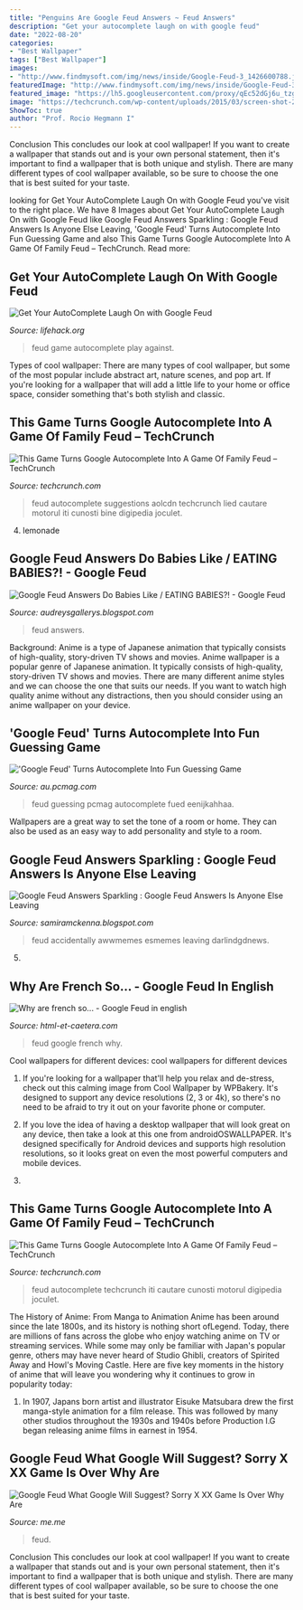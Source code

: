 ```yaml
---
title: "Penguins Are Google Feud Answers ~ Feud Answers"
description: "Get your autocomplete laugh on with google feud"
date: "2022-08-20"
categories:
- "Best Wallpaper"
tags: ["Best Wallpaper"]
images:
- "http://www.findmysoft.com/img/news/inside/Google-Feud-3_1426600788.jpg"
featuredImage: "http://www.findmysoft.com/img/news/inside/Google-Feud-3_1426600788.jpg"
featured_image: "https://lh5.googleusercontent.com/proxy/qEc52dGj6u_tzg-7g_CRxUk34-OnC6jl5bgvUMT_o8ANuimVuR-J_tod-EF3alKXZjJ21pTqeJhUv_D2yE8SJjuFXeP_9zrjtFrKZBcMhd-P-jspig2hszYCvTopdJZBvgzTLDGMDQIhd-YT63gjpFW0lA=w1200-h630-p-k-no-nu"
image: "https://techcrunch.com/wp-content/uploads/2015/03/screen-shot-2015-03-14-at-11-07-14-am.png?w=580"
ShowToc: true
author: "Prof. Rocio Hegmann I"
---
```



Conclusion
This concludes our look at cool wallpaper! If you want to create a wallpaper that stands out and is your own personal statement, then it's important to find a wallpaper that is both unique and stylish. There are many different types of cool wallpaper available, so be sure to choose the one that is best suited for your taste.

	

		
looking for Get Your AutoComplete Laugh On with Google Feud you've visit to the right place. We have 8 Images about Get Your AutoComplete Laugh On with Google Feud like Google Feud Answers Sparkling : Google Feud Answers Is Anyone Else Leaving, &#039;Google Feud&#039; Turns Autocomplete Into Fun Guessing Game and also This Game Turns Google Autocomplete Into A Game Of Family Feud – TechCrunch. Read more:
		
    
## Get Your AutoComplete Laugh On With Google Feud

<img loading=lazy src="https://cdn.lifehack.org/wp-content/uploads/2015/03/you-can-now-play-family-feud-against-google-s-autocomplete.jpg" onerror="this.onerror=null;this.src='https://tse4.mm.bing.net/th?id=OIP.246yYUmc9_857SdzuUGydwHaEK&amp;pid=15.1';" alt="Get Your AutoComplete Laugh On with Google Feud">

_Source: lifehack.org_

>feud game autocomplete play against. 

	

Types of cool wallpaper:
There are many types of cool wallpaper, but some of the most popular include abstract art, nature scenes, and pop art. If you're looking for a wallpaper that will add a little life to your home or office space, consider something that's both stylish and classic.

    
## This Game Turns Google Autocomplete Into A Game Of Family Feud – TechCrunch

<img loading=lazy src="https://techcrunch.com/wp-content/uploads/2015/03/screen-shot-2015-03-14-at-11-07-14-am.png?w=580" onerror="this.onerror=null;this.src='https://tse2.mm.bing.net/th?id=OIP.SXdv8dxvdeXUsRwlJk_qBAHaFG&amp;pid=15.1';" alt="This Game Turns Google Autocomplete Into A Game Of Family Feud – TechCrunch">

_Source: techcrunch.com_

>feud autocomplete suggestions aolcdn techcrunch lied cautare motorul iti cunosti bine digipedia joculet. 

	

4. lemonade 

    
## Google Feud Answers Do Babies Like / EATING BABIES?! - Google Feud

<img loading=lazy src="http://www.findmysoft.com/img/news/inside/Google-Feud-3_1426600788.jpg" onerror="this.onerror=null;this.src='https://tse4.mm.bing.net/th?id=OIP.FbTD1FKY1PMPQSuZVIRzTgHaG0&amp;pid=15.1';" alt="Google Feud Answers Do Babies Like / EATING BABIES?! - Google Feud">

_Source: audreysgallerys.blogspot.com_

>feud answers. 

	

Background: Anime is a type of Japanese animation that typically consists of high-quality, story-driven TV shows and movies.
Anime wallpaper is a popular genre of Japanese animation. It typically consists of high-quality, story-driven TV shows and movies. There are many different anime styles and we can choose the one that suits our needs. If you want to watch high quality anime without any distractions, then you should consider using an anime wallpaper on your device.

    
## &#039;Google Feud&#039; Turns Autocomplete Into Fun Guessing Game

<img loading=lazy src="https://sm.pcmag.com/t/pcmag_au/news/g/google-feu/google-feud-turns-autocomplete-into-fun-guessing-g_6j8r.1200.jpg" onerror="this.onerror=null;this.src='https://tse4.mm.bing.net/th?id=OIP.E3LCe2nQ2rfhSPM7M23y3gHaHa&amp;pid=15.1';" alt="&#039;Google Feud&#039; Turns Autocomplete Into Fun Guessing Game">

_Source: au.pcmag.com_

>feud guessing pcmag autocomplete fued eenijkahhaa. 

	

Wallpapers are a great way to set the tone of a room or home. They can also be used as an easy way to add personality and style to a room.

    
## Google Feud Answers Sparkling : Google Feud Answers Is Anyone Else Leaving

<img loading=lazy src="https://lh5.googleusercontent.com/proxy/qEc52dGj6u_tzg-7g_CRxUk34-OnC6jl5bgvUMT_o8ANuimVuR-J_tod-EF3alKXZjJ21pTqeJhUv_D2yE8SJjuFXeP_9zrjtFrKZBcMhd-P-jspig2hszYCvTopdJZBvgzTLDGMDQIhd-YT63gjpFW0lA=w1200-h630-p-k-no-nu" onerror="this.onerror=null;this.src='https://tse3.mm.bing.net/th?id=OIP.fmgZaXPCwZaDaZQKCOo7zgHaFn&amp;pid=15.1';" alt="Google Feud Answers Sparkling : Google Feud Answers Is Anyone Else Leaving">

_Source: samiramckenna.blogspot.com_

>feud accidentally awwmemes esmemes leaving darlindgdnews. 

	

5.

    
## Why Are French So... - Google Feud In English

<img loading=lazy src="https://html-et-caetera.com/google-feud/img/img-3-4205.png" onerror="this.onerror=null;this.src='https://tse1.mm.bing.net/th?id=OIP.HSTC22Y7OL1w-TcN-7Sg3QHaHa&amp;pid=15.1';" alt="Why are french so... - Google Feud in english">

_Source: html-et-caetera.com_

>feud google french why. 

	

Cool wallpapers for different devices:
cool wallpapers for different devices 

1. If you're looking for a wallpaper that'll help you relax and de-stress, check out this calming image from Cool Wallpaper by WPBakery. It's designed to support any device resolutions (2, 3 or 4k), so there's no need to be afraid to try it out on your favorite phone or computer.

2. If you love the idea of having a desktop wallpaper that will look great on any device, then take a look at this one from androidOSWALLPAPER. It's designed specifically for Android devices and supports high resolution resolutions, so it looks great on even the most powerful computers and mobile devices.

3.

    
## This Game Turns Google Autocomplete Into A Game Of Family Feud – TechCrunch

<img loading=lazy src="https://techcrunch.com/wp-content/uploads/2015/03/screen-shot-2015-03-14-at-11-07-14-am.png" onerror="this.onerror=null;this.src='https://tse1.mm.bing.net/th?id=OIP.PXykMO6Pc6eJbG5HofKwpAHaFG&amp;pid=15.1';" alt="This Game Turns Google Autocomplete Into A Game Of Family Feud – TechCrunch">

_Source: techcrunch.com_

>feud autocomplete techcrunch iti cautare cunosti motorul digipedia joculet. 

	

The History of Anime: From Manga to Animation
Anime has been around since the late 1800s, and its history is nothing short ofLegend. Today, there are millions of fans across the globe who enjoy watching anime on TV or streaming services. While some may only be familiar with Japan's popular genre, others may have never heard of Studio Ghibli, creators of Spirited Away and Howl's Moving Castle. Here are five key moments in the history of anime that will leave you wondering why it continues to grow in popularity today:
1) In 1907, Japans born artist and illustrator Eisuke Matsubara drew the first manga-style animation for a film release. This was followed by many other studios throughout the 1930s and 1940s before Production I.G began releasing anime films in earnest in 1954.

    
## Google Feud What Google Will Suggest? Sorry X XX Game Is Over Why Are

<img loading=lazy src="https://pics.me.me/thumb_google-feud-what-google-will-suggest-sorry-x-xx-game-57471397.png" onerror="this.onerror=null;this.src='https://tse4.mm.bing.net/th?id=OIP.o7KCyG56e4NR1kpNSqaiGwAAAA&amp;pid=15.1';" alt="Google Feud What Google Will Suggest? Sorry X XX Game Is Over Why Are">

_Source: me.me_

>feud. 

	

Conclusion
This concludes our look at cool wallpaper! If you want to create a wallpaper that stands out and is your own personal statement, then it's important to find a wallpaper that is both unique and stylish. There are many different types of cool wallpaper available, so be sure to choose the one that is best suited for your taste.

